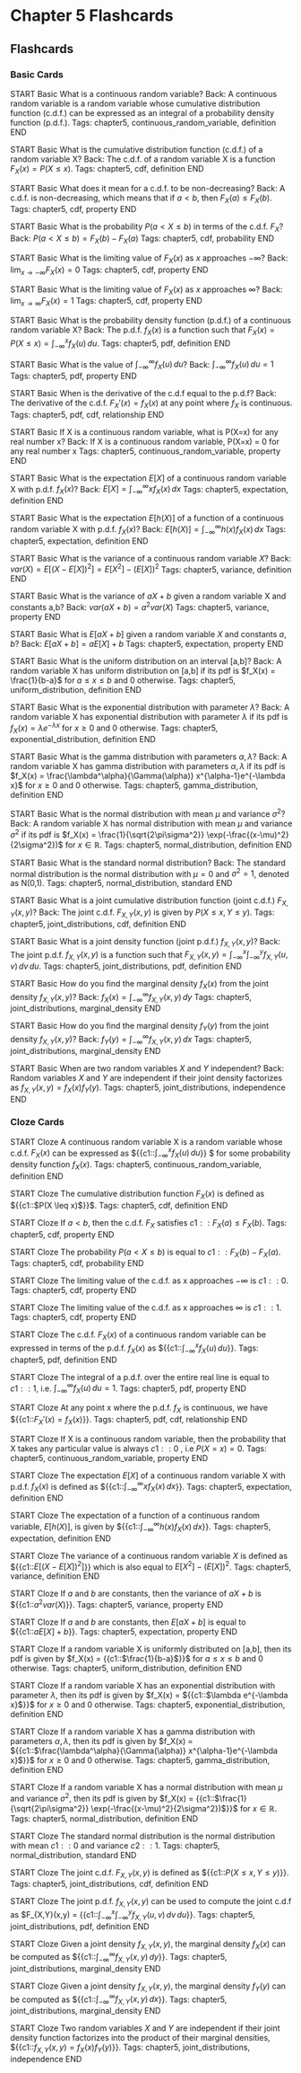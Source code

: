 # Chapter 5 Flashcards

## Flashcards

### Basic Cards
START
Basic
What is a continuous random variable?
Back: A continuous random variable is a random variable whose cumulative distribution function (c.d.f.) can be expressed as an integral of a probability density function (p.d.f.).
Tags: chapter5, continuous_random_variable, definition
END

START
Basic
What is the cumulative distribution function (c.d.f.) of a random variable X?
Back: The c.d.f. of a random variable X is a function $F_X(x) = P(X \leq x)$.
Tags: chapter5, cdf, definition
END

START
Basic
What does it mean for a c.d.f. to be non-decreasing?
Back: A c.d.f. is non-decreasing, which means that if $a < b$, then $F_X(a) \leq F_X(b)$.
Tags: chapter5, cdf, property
END

START
Basic
What is the probability $P(a < X \le b)$ in terms of the c.d.f. $F_X$?
Back: $P(a < X \leq b) = F_X(b) - F_X(a)$
Tags: chapter5, cdf, probability
END

START
Basic
What is the limiting value of $F_X(x)$ as $x$ approaches $-\infty$?
Back: $\lim_{x\to-\infty} F_X(x) = 0$
Tags: chapter5, cdf, property
END

START
Basic
What is the limiting value of $F_X(x)$ as $x$ approaches $\infty$?
Back: $\lim_{x\to\infty} F_X(x) = 1$
Tags: chapter5, cdf, property
END

START
Basic
What is the probability density function (p.d.f.) of a continuous random variable X?
Back: The p.d.f. $f_X(x)$ is a function such that $F_X(x) = P(X \leq x) = \int_{-\infty}^{x} f_X(u) \, du$.
Tags: chapter5, pdf, definition
END

START
Basic
What is the value of $\int_{-\infty}^{\infty} f_X(u) \, du$?
Back: $\int_{-\infty}^{\infty} f_X(u) \, du = 1$
Tags: chapter5, pdf, property
END

START
Basic
When is the derivative of the c.d.f equal to the p.d.f?
Back:  The derivative of the c.d.f. $F_X'(x) = f_X(x)$ at any point where $f_X$ is continuous.
Tags: chapter5, pdf, cdf, relationship
END

START
Basic
If X is a continuous random variable, what is P(X=x) for any real number x?
Back: If X is a continuous random variable, P(X=x) = 0 for any real number x
Tags: chapter5, continuous_random_variable, property
END

START
Basic
What is the expectation $E[X]$ of a continuous random variable X with p.d.f. $f_X(x)$?
Back: $E[X] = \int_{-\infty}^{\infty} x f_X(x) \, dx$
Tags: chapter5, expectation, definition
END

START
Basic
What is the expectation $E[h(X)]$ of a function of a continuous random variable X with p.d.f. $f_X(x)$?
Back: $E[h(X)] = \int_{-\infty}^{\infty} h(x) f_X(x) \, dx$
Tags: chapter5, expectation, definition
END

START
Basic
What is the variance of a continuous random variable $X$?
Back: $var(X) = E[(X-E[X])^2] = E[X^2] - (E[X])^2$
Tags: chapter5, variance, definition
END

START
Basic
What is the variance of $aX+b$ given a random variable X and constants a,b?
Back: $var(aX+b) = a^2 var(X)$
Tags: chapter5, variance, property
END

START
Basic
What is $E[aX + b]$ given a random variable $X$ and constants $a$, $b$?
Back: $E[aX+b] = aE[X] + b$
Tags: chapter5, expectation, property
END

START
Basic
What is the uniform distribution on an interval [a,b]?
Back: A random variable X has uniform distribution on [a,b] if its pdf is $f_X(x) = \frac{1}{b-a}$ for $a\leq x \leq b$ and $0$ otherwise.
Tags: chapter5, uniform_distribution, definition
END

START
Basic
What is the exponential distribution with parameter $\lambda$?
Back:  A random variable X has exponential distribution with parameter $\lambda$ if its pdf is $f_X(x) = \lambda e^{-\lambda x}$ for $x\geq 0$ and $0$ otherwise.
Tags: chapter5, exponential_distribution, definition
END

START
Basic
What is the gamma distribution with parameters $\alpha, \lambda$?
Back: A random variable X has gamma distribution with parameters $\alpha, \lambda$ if its pdf is $f_X(x) = \frac{\lambda^\alpha}{\Gamma(\alpha)} x^{\alpha-1}e^{-\lambda x}$ for $x \geq 0$ and 0 otherwise.
Tags: chapter5, gamma_distribution, definition
END

START
Basic
What is the normal distribution with mean $\mu$ and variance $\sigma^2$?
Back: A random variable X has normal distribution with mean $\mu$ and variance $\sigma^2$ if its pdf is $f_X(x) = \frac{1}{\sqrt{2\pi\sigma^2}} \exp(-\frac{(x-\mu)^2}{2\sigma^2})$ for $x\in \mathbb{R}$.
Tags: chapter5, normal_distribution, definition
END

START
Basic
What is the standard normal distribution?
Back: The standard normal distribution is the normal distribution with $\mu=0$ and $\sigma^2=1$, denoted as N(0,1).
Tags: chapter5, normal_distribution, standard
END

START
Basic
What is a joint cumulative distribution function (joint c.d.f.) $F_{X,Y}(x,y)$?
Back: The joint c.d.f. $F_{X,Y}(x,y)$ is given by $P(X \le x, Y \le y)$.
Tags: chapter5, joint_distributions, cdf, definition
END

START
Basic
What is a joint density function (joint p.d.f.) $f_{X,Y}(x,y)$?
Back:  The joint p.d.f. $f_{X,Y}(x,y)$ is a function such that $F_{X,Y}(x,y) = \int_{-\infty}^x \int_{-\infty}^y f_{X,Y}(u,v) \, dv \, du$.
Tags: chapter5, joint_distributions, pdf, definition
END

START
Basic
How do you find the marginal density $f_X(x)$ from the joint density $f_{X,Y}(x,y)$?
Back: $f_X(x) = \int_{-\infty}^{\infty} f_{X,Y}(x,y) \, dy$
Tags: chapter5, joint_distributions, marginal_density
END

START
Basic
How do you find the marginal density $f_Y(y)$ from the joint density $f_{X,Y}(x,y)$?
Back: $f_Y(y) = \int_{-\infty}^{\infty} f_{X,Y}(x,y) \, dx$
Tags: chapter5, joint_distributions, marginal_density
END

START
Basic
When are two random variables $X$ and $Y$ independent?
Back: Random variables $X$ and $Y$ are independent if their joint density factorizes as $f_{X,Y}(x,y) = f_X(x) f_Y(y)$.
Tags: chapter5, joint_distributions, independence
END

### Cloze Cards
START
Cloze
A continuous random variable X is a random variable whose c.d.f. $F_X(x)$ can be expressed as ${{c1::$\int_{-\infty}^{x} f_X(u) \, du$}} $ for some probability density function $f_X(x)$.
Tags: chapter5, continuous_random_variable, definition
END

START
Cloze
The cumulative distribution function $F_X(x)$ is defined as ${{c1::$P(X \leq x)$}}$.
Tags: chapter5, cdf, definition
END

START
Cloze
If $a < b$, then the c.d.f. $F_X$ satisfies ${{c1::F_X(a) \leq F_X(b)}}$.
Tags: chapter5, cdf, property
END

START
Cloze
The probability $P(a < X \leq b)$ is equal to ${{c1::F_X(b) - F_X(a)}}$.
Tags: chapter5, cdf, probability
END

START
Cloze
The limiting value of the c.d.f. as x approaches $-\infty$ is ${{c1::0}}$.
Tags: chapter5, cdf, property
END

START
Cloze
The limiting value of the c.d.f. as x approaches $\infty$ is ${{c1::1}}$.
Tags: chapter5, cdf, property
END

START
Cloze
The c.d.f. $F_X(x)$ of a continuous random variable can be expressed in terms of the p.d.f. $f_X(x)$ as ${{c1::$\int_{-\infty}^{x} f_X(u) \, du$}}.
Tags: chapter5, pdf, definition
END

START
Cloze
The integral of a p.d.f. over the entire real line is equal to ${{c1::1}}$, i.e. $\int_{-\infty}^{\infty} f_X(u) \, du = 1$.
Tags: chapter5, pdf, property
END

START
Cloze
At any point x where the p.d.f. $f_X$ is continuous, we have ${{c1::$F_X'(x) = f_X(x)$}}.
Tags: chapter5, pdf, cdf, relationship
END

START
Cloze
If X is a continuous random variable, then the probability that X takes any particular value is always ${{c1::0}}$ , i.e $P(X=x) = 0$.
Tags: chapter5, continuous_random_variable, property
END

START
Cloze
The expectation $E[X]$ of a continuous random variable X with p.d.f. $f_X(x)$ is defined as ${{c1::$\int_{-\infty}^{\infty} x f_X(x) \, dx$}}.
Tags: chapter5, expectation, definition
END

START
Cloze
The expectation of a function of a continuous random variable, $E[h(X)]$, is given by ${{c1::$\int_{-\infty}^{\infty} h(x) f_X(x) \, dx$}}.
Tags: chapter5, expectation, definition
END

START
Cloze
The variance of a continuous random variable $X$ is defined as ${{c1::$E[(X-E[X])^2]$}} which is also equal to $E[X^2] - (E[X])^2$.
Tags: chapter5, variance, definition
END

START
Cloze
If $a$ and $b$ are constants, then the variance of $aX+b$ is ${{c1::$a^2 var(X)$}}.
Tags: chapter5, variance, property
END

START
Cloze
If $a$ and $b$ are constants, then $E[aX+b]$ is equal to ${{c1::$aE[X]+b$}}.
Tags: chapter5, expectation, property
END

START
Cloze
If a random variable X is uniformly distributed on [a,b], then its pdf is given by $f_X(x) = {{c1::$\frac{1}{b-a}$}}$ for $a\leq x \leq b$ and $0$ otherwise.
Tags: chapter5, uniform_distribution, definition
END

START
Cloze
If a random variable X has an exponential distribution with parameter $\lambda$, then its pdf is given by $f_X(x) = ${{c1::$\lambda e^{-\lambda x}$}}$ for $x\geq 0$ and 0 otherwise.
Tags: chapter5, exponential_distribution, definition
END

START
Cloze
If a random variable X has a gamma distribution with parameters $\alpha, \lambda$, then its pdf is given by $f_X(x) = ${{c1::$\frac{\lambda^\alpha}{\Gamma(\alpha)} x^{\alpha-1}e^{-\lambda x}$}}$ for $x \geq 0$ and 0 otherwise.
Tags: chapter5, gamma_distribution, definition
END

START
Cloze
If a random variable X has a normal distribution with mean $\mu$ and variance $\sigma^2$, then its pdf is given by $f_X(x) = {{c1::$\frac{1}{\sqrt{2\pi\sigma^2}} \exp(-\frac{(x-\mu)^2}{2\sigma^2})$}}$ for $x\in \mathbb{R}$.
Tags: chapter5, normal_distribution, definition
END

START
Cloze
The standard normal distribution is the normal distribution with mean ${{c1::0}}$ and variance ${{c2::1}}$.
Tags: chapter5, normal_distribution, standard
END

START
Cloze
The joint c.d.f. $F_{X,Y}(x,y)$ is defined as ${{c1::$P(X \le x, Y \le y)$}}.
Tags: chapter5, joint_distributions, cdf, definition
END

START
Cloze
The joint p.d.f. $f_{X,Y}(x,y)$ can be used to compute the joint c.d.f as $F_{X,Y}(x,y) = {{c1::$\int_{-\infty}^x \int_{-\infty}^y f_{X,Y}(u,v) \, dv \, du$}}.
Tags: chapter5, joint_distributions, pdf, definition
END

START
Cloze
Given a joint density $f_{X,Y}(x,y)$, the marginal density $f_X(x)$ can be computed as ${{c1::$\int_{-\infty}^{\infty} f_{X,Y}(x,y) \, dy$}}.
Tags: chapter5, joint_distributions, marginal_density
END

START
Cloze
Given a joint density $f_{X,Y}(x,y)$, the marginal density $f_Y(y)$ can be computed as ${{c1::$\int_{-\infty}^{\infty} f_{X,Y}(x,y) \, dx$}}.
Tags: chapter5, joint_distributions, marginal_density
END

START
Cloze
Two random variables $X$ and $Y$ are independent if their joint density function factorizes into the product of their marginal densities, ${{c1::$f_{X,Y}(x,y) = f_X(x) f_Y(y)$}}.
Tags: chapter5, joint_distributions, independence
END
